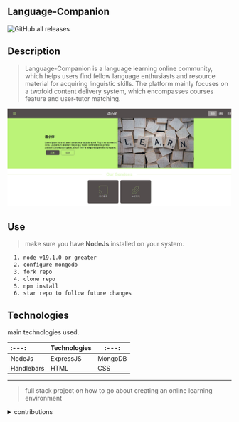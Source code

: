## Language-Companion
<img alt="GitHub all releases" src="https://img.shields.io/github/downloads/williamAdson/Language-Companion/total?logo=github">

## Description

> Language-Companion is a language learning online community, which helps users find fellow language enthusiasts and resource material for acquiring linguistic skills. The platform mainly focuses on a twofold content delivery system, which encompasses courses feature and user-tutor matching.

<picture>
 <img alt="project landing page." src="https://github.com/williamAdson/Language-Companion/blob/main/landingpg.JPG">
</picture>

## Use

> make sure you have <strong>NodeJs</strong> installed on your system.

```
  1. node v19.1.0 or greater 
  2. configure mongodb 
  3. fork repo 
  4. clone repo 
  5. npm install
  6. star repo to follow future changes 
```

## Technologies

main technologies used.

|:---:|Technologies|:---:|
|:---|---|---|
|  NodeJs   | ExpressJS | MongoDB |
|  Handlebars | HTML     | CSS |

---
> full stack project on how to go about creating an online learning environment

<details>
<summary>contributions</summary>

## Contributions

No contributions allowed 
usage of project code is free

```ruby
   puts "Thank you!"
```
</details>

